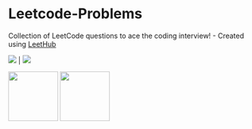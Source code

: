 # Leetcode-Problems
Collection of LeetCode questions to ace the coding interview! - Created using [LeetHub](https://github.com/QasimWani/LeetHub)


![](https://letsenhance.io/static/334225cab5be263aad8e3894809594ce/75c5a/MainAfter.jpg)  |  ![](https://letsenhance.io/static/334225cab5be263aad8e3894809594ce/75c5a/MainAfter.jpg)

<p float="left">
  <img src="https://letsenhance.io/static/334225cab5be263aad8e3894809594ce/75c5a/MainAfter.jpg" width="100" />
  <img src="https://letsenhance.io/static/334225cab5be263aad8e3894809594ce/75c5a/MainAfter.jpg" width="100" /> 
</p>

